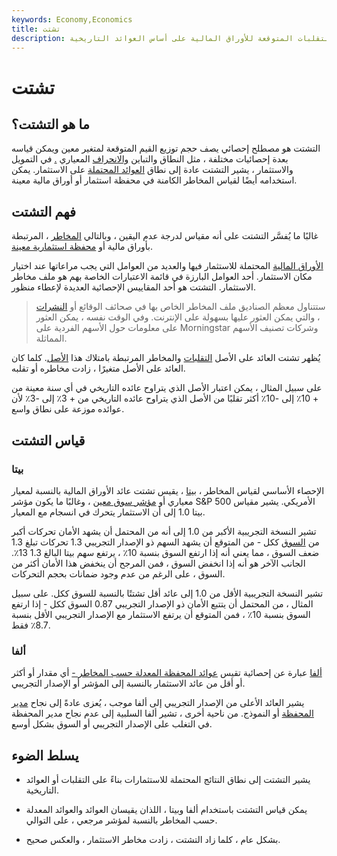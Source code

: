```yaml
---
keywords: Economy,Economics
title: تشتت
description: التشتت هو مقياس إحصائي للتقلبات المتوقعة للأوراق المالية على أساس العوائد التاريخية.
---
```


# تشتت
## ما هو التشتت؟

التشتت هو مصطلح إحصائي يصف حجم توزيع القيم المتوقعة لمتغير معين ويمكن قياسه بعدة إحصائيات مختلفة ، مثل النطاق والتباين [والانحراف](/standarddeviation) المعياري [.](/standarddeviation) في التمويل والاستثمار ، يشير التشتت عادة إلى نطاق [العوائد المحتملة](/return) على الاستثمار. يمكن استخدامه أيضًا لقياس المخاطر الكامنة في محفظة استثمار أو أوراق مالية معينة.

## فهم التشتت

غالبًا ما يُفسَّر التشتت على أنه مقياس لدرجة عدم اليقين ، وبالتالي [المخاطر](/risk) ، المرتبطة بأوراق مالية أو [محفظة استثمارية معينة](/portfolio).

[الأوراق المالية](/security) المحتملة للاستثمار فيها والعديد من العوامل التي يجب مراعاتها عند اختيار مكان الاستثمار. أحد العوامل البارزة في قائمة الاعتبارات الخاصة بهم هو ملف مخاطر الاستثمار. التشتت هو أحد المقاييس الإحصائية العديدة لإعطاء منظور.

> ستتناول معظم الصناديق ملف المخاطر الخاص بها في صحائف الوقائع أو [النشرات](/prospectus) ، والتي يمكن العثور عليها بسهولة على الإنترنت. وفي الوقت نفسه ، يمكن العثور على معلومات حول الأسهم الفردية على Morningstar وشركات تصنيف الأسهم المماثلة.

>

يُظهر تشتت العائد على الأصل [التقلبات](/volatility) والمخاطر المرتبطة بامتلاك هذا [الأصل](/asset). كلما كان العائد على الأصل متغيرًا ، زادت مخاطره أو تقلبه.

على سبيل المثال ، يمكن اعتبار الأصل الذي يتراوح عائده التاريخي في أي سنة معينة من + 10٪ إلى -10٪ أكثر تقلبًا من الأصل الذي يتراوح عائده التاريخي من + 3٪ إلى -3٪ لأن عوائده موزعة على نطاق واسع.

## قياس التشتت

### بيتا

الإحصاء الأساسي لقياس المخاطر ، [بيتا](/beta) ، يقيس تشتت عائد الأوراق المالية بالنسبة لمعيار معياري أو [مؤشر سوق معين](/marketindex) ، وغالبًا ما يكون مؤشر S&P 500 الأمريكي. يشير مقياس بيتا 1.0 إلى أن الاستثمار يتحرك في انسجام مع المعيار.

تشير النسخة التجريبية الأكبر من 1.0 إلى أنه من المحتمل أن يشهد الأمان تحركات أكبر من [السوق](/financial-market) ككل - من المتوقع أن يشهد السهم ذو الإصدار التجريبي 1.3 تحركات تبلغ 1.3 ضعف السوق ، مما يعني أنه إذا ارتفع السوق بنسبة 10٪ ، يرتفع سهم بيتا البالغ 1.3 13٪. الجانب الآخر هو أنه إذا انخفض السوق ، فمن المرجح أن ينخفض هذا الأمان أكثر من السوق ، على الرغم من عدم وجود ضمانات بحجم التحركات.

تشير النسخة التجريبية الأقل من 1.0 إلى عائد أقل تشتتًا بالنسبة للسوق ككل. على سبيل المثال ، من المحتمل أن يتتبع الأمان ذو الإصدار التجريبي 0.87 السوق ككل - إذا ارتفع السوق بنسبة 10٪ ، فمن المتوقع أن يرتفع الاستثمار مع الإصدار التجريبي الأقل بنسبة 8.7٪ فقط.

### ألفا

[ألفا](/alpha) عبارة عن إحصائية تقيس [عوائد المحفظة المعدلة حسب المخاطر -](/riskadjustedreturn) أي مقدار أو أكثر أو أقل من عائد الاستثمار بالنسبة إلى المؤشر أو الإصدار التجريبي.

يشير العائد الأعلى من الإصدار التجريبي إلى ألفا موجب ، يُعزى عادةً إلى نجاح [مدير المحفظة](/portfoliomanager) أو النموذج. من ناحية أخرى ، تشير ألفا السلبية إلى عدم نجاح مدير المحفظة في التغلب على الإصدار التجريبي أو السوق بشكل أوسع.

## يسلط الضوء

- يشير التشتت إلى نطاق النتائج المحتملة للاستثمارات بناءً على التقلبات أو العوائد التاريخية.

- يمكن قياس التشتت باستخدام ألفا وبيتا ، اللذان يقيسان العوائد والعوائد المعدلة حسب المخاطر بالنسبة لمؤشر مرجعي ، على التوالي.

- بشكل عام ، كلما زاد التشتت ، زادت مخاطر الاستثمار ، والعكس صحيح.

